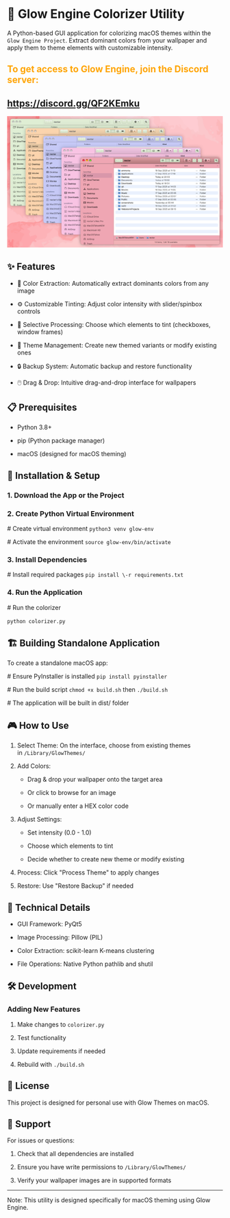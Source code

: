 # 🎨 Glow Engine Colorizer Utility

A Python-based GUI application for colorizing macOS themes within the `Glow Engine Project`. Extract dominant colors from your wallpaper and apply them to theme elements with customizable intensity.

##  <span style="color:orange">To get access to Glow Engine, join the Discord server:</span>
##  <span style="color:orange">https://discord.gg/QF2KEmku</span>

![screenshot light](./screenshots/light.png)

## ✨ Features

-   🎨 Color Extraction: Automatically extract dominants colors from any image

-   ⚙️ Customizable Tinting: Adjust color intensity with slider/spinbox controls

-   🎯 Selective Processing: Choose which elements to tint (checkboxes, window frames)

-   💾 Theme Management: Create new themed variants or modify existing ones

-   🔒 Backup System: Automatic backup and restore functionality

-   🖱️ Drag & Drop: Intuitive drag-and-drop interface for wallpapers


## 📋 Prerequisites

-   Python 3.8+

-   pip (Python package manager)

-   macOS (designed for macOS theming)


## 🚀 Installation & Setup

### 1\. Download the App or the Project

### 2\. Create Python Virtual Environment

\# Create virtual environment
`python3 venv glow-env`

\# Activate the environment
`source glow-env/bin/activate`

### 3\. Install Dependencies

\# Install required packages
`pip install \-r requirements.txt`

### 4\. Run the Application

\# Run the colorizer

`python colorizer.py`

## 🏗️ Building Standalone Application

To create a standalone macOS app:



\# Ensure PyInstaller is installed
`pip install pyinstaller`

\# Run the build script
`chmod +x build.sh`
then
`./build.sh`

\# The application will be built in dist/ folder

## 🎮 How to Use

1.  Select Theme: On the interface, choose from existing themes in `/Library/GlowThemes/`

2.  Add Colors:

    -   Drag & drop your wallpaper onto the target area

    -   Or click to browse for an image

    -   Or manually enter a HEX color code

3.  Adjust Settings:

    -   Set intensity (0.0 - 1.0)

    -   Choose which elements to tint

    -   Decide whether to create new theme or modify existing

4.  Process: Click "Process Theme" to apply changes

5.  Restore: Use "Restore Backup" if needed


## 🔧 Technical Details

-   GUI Framework: PyQt5

-   Image Processing: Pillow (PIL)

-   Color Extraction: scikit-learn K-means clustering

-   File Operations: Native Python pathlib and shutil


## 🛠️ Development


### Adding New Features

1.  Make changes to `colorizer.py`

2.  Test functionality

3.  Update requirements if needed

4.  Rebuild with `./build.sh`


## 📝 License

This project is designed for personal use with Glow Themes on macOS.

## 🤝 Support

For issues or questions:

1.  Check that all dependencies are installed

2.  Ensure you have write permissions to `/Library/GlowThemes/`

3.  Verify your wallpaper images are in supported formats


* * *

Note: This utility is designed specifically for macOS theming using Glow Engine.